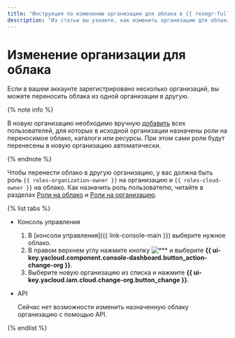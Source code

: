 ```yaml
---
title: "Инструкция по изменению организации для облака в {{ resmgr-full-name }}"
description: "Из статьи вы узнаете, как изменить организацию для облака в {{ resmgr-full-name }}."
---
```


# Изменение организации для облака

Если в вашем аккаунте зарегистрировано несколько организаций, вы можете переносить облака из одной организации в другую.

{% note info %}

В новую организацию необходимо вручную [добавить](../../../organization/operations/add-account.md) всех пользователей, для которых в исходной организации назначены роли на переносимое облако, каталоги или ресурсы. При этом сами роли будут перенесены в новую организацию автоматически.

{% endnote %}


Чтобы перенести облако в другую организацию, у вас должна быть роль `{{ roles-organization-owner }}` на организацию и `{{ roles-cloud-owner }}` на облако. Как назначить роль пользователю, читайте в разделах [Роли на облако](set-access-bindings.md#access-to-user) и [Роли на организацию](../../../organization/security/index.md#add-role).

{% list tabs %}

- Консоль управления



  1. В [консоли управления]({{ link-console-main }}) выберите нужное облако.
  1. В правом верхнем углу нажмите кнопку ![***](../../../_assets/options.svg) и выберите **{{ ui-key.yacloud.component.console-dashboard.button_action-change-org }}**.
  1. Выберите новую организацию из списка и нажмите **{{ ui-key.yacloud.iam.cloud.change-org.button_change }}**.

- API

  Сейчас нет возможности изменить назначенную облаку организацию с помощью API.

{% endlist %}
